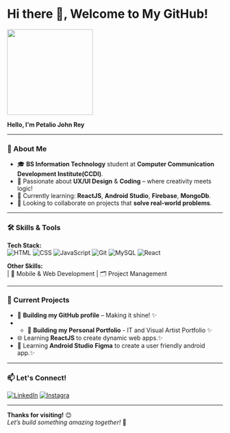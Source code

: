 # Hi there 👋, Welcome to My GitHub!

<img src="https://github.com/Petalioo/Petalio_Portfolio/blob/main/src/assets/images/jr%20(2).png" width="200" align="center"/>

**Hello, I'm Petalio John Rey**  
 

---

### 💬 About Me  
- 🎓 **BS Information Technology** student at **Computer Communication Development Institute(CCDI)**.  
- 🎨 Passionate about **UX/UI Design** & **Coding** – where creativity meets logic!  
- 🌱 Currently learning: **ReactJS**, **Android Studio**,  **Firebase**,  **MongoDb**.  
- 👯 Looking to collaborate on projects that **solve real-world problems**.  
 

---

### 🛠️ Skills & Tools  
**Tech Stack:**  
![HTML](https://img.shields.io/badge/HTML-E34F26?style=flat&logo=html5&logoColor=white)
![CSS](https://img.shields.io/badge/CSS-1572B6?style=flat&logo=css3&logoColor=white)
![JavaScript](https://img.shields.io/badge/JavaScript-F7DF1E?style=flat&logo=javascript&logoColor=black)
![Git](https://img.shields.io/badge/Git-F05032?style=flat&logo=git&logoColor=white)
![MySQL](https://img.shields.io/badge/MySQL-4479A1?style=flat&logo=mysql&logoColor=white)
![React](https://img.shields.io/badge/React-61DAFB?style=flat&logo=react&logoColor=black)

**Other Skills:**  
 | 📱 Mobile & Web Development | 🗂️ Project Management  

---

### 🔭 Current Projects  
- 🚧 **Building my GitHub profile** – Making it shine! ✨
- - 🚧 **Building my Personal Portfolio** - IT and Visual Artist Portfolio ✨
- 🌐 Learning **ReactJS** to create dynamic web apps.✨
- 📱 Learning  **Android Studio**  **Figma** to create a user friendly android app.✨

---

### 📫 Let's Connect!  
[![LinkedIn](https://img.shields.io/badge/LinkedIn-0A66C2?style=flat&logo=linkedin&logoColor=white)](https://www.linkedin.com/in/petalio-john-rey/)
[![Instagra](https://img.shields.io/badge/Instagram-E4405F?style=flat&logo=instagram&logoColor=white)](https://www.instagram.com/johnreyart7/)

---

**Thanks for visiting!** 😊  
*Let’s build something amazing together!* 🚀
